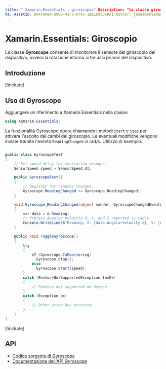 ```yaml
---
title: " Xamarin.Essentials : giroscopio" Description: "la classe giroscopio in Xamarin.Essentials consente di monitorare il sensore giroscopio del dispositivo, che misura la rotazione attorno ai tre assi primari del dispositivo".
ms. AssetID: DA4F968A-D988-41F5-8745-1BEE693660A1 Author: jamesmontemagno ms. Author: Jamont ms. Date: 11/04/2018 no-loc: [ Xamarin.Forms , Xamarin.Essentials ]
---
```


# <a name="xamarinessentials-gyroscope"></a>Xamarin.Essentials: Giroscopio

La classe **Gyroscope** consente di monitorare il sensore del giroscopio del dispositivo, ovvero la rotazione intorno ai tre assi primari del dispositivo.

## <a name="get-started"></a>Introduzione

[!include[](~/essentials/includes/get-started.md)]

## <a name="using-gyroscope"></a>Uso di Gyroscope

Aggiungere un riferimento a Xamarin.Essentials nella classe:

```csharp
using Xamarin.Essentials;
```

La funzionalità Gyroscope opera chiamando i metodi `Start` e `Stop` per attivare l'ascolto dei cambi del giroscopio. Le eventuali modifiche vengono inviate tramite l'evento `ReadingChanged` in rad/s. Utilizzo di esempio:

```csharp

public class GyroscopeTest
{
    // Set speed delay for monitoring changes.
    SensorSpeed speed = SensorSpeed.UI;

    public GyroscopeTest()
    {
        // Register for reading changes.
        Gyroscope.ReadingChanged += Gyroscope_ReadingChanged;
    }

    void Gyroscope_ReadingChanged(object sender, GyroscopeChangedEventArgs e)
    {
        var data = e.Reading;
        // Process Angular Velocity X, Y, and Z reported in rad/s
        Console.WriteLine($"Reading: X: {data.AngularVelocity.X}, Y: {data.AngularVelocity.Y}, Z: {data.AngularVelocity.Z}");
    }

    public void ToggleGyroscope()
    {
        try
        {
            if (Gyroscope.IsMonitoring)
              Gyroscope.Stop();
            else
              Gyroscope.Start(speed);
        }
        catch (FeatureNotSupportedException fnsEx)
        {
            // Feature not supported on device
        }
        catch (Exception ex)
        {
            // Other error has occurred.
        }
    }
}
```

[!include[](~/essentials/includes/sensor-speed.md)]

## <a name="api"></a>API

- [Codice sorgente di Gyroscope](https://github.com/xamarin/Essentials/tree/master/Xamarin.Essentials/Gyroscope)
- [Documentazione dell'API Gyroscope](xref:Xamarin.Essentials.Gyroscope)
